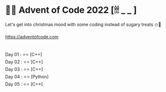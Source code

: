 # 🎄🎅 Advent of Code 2022 [🕯🕯 _ _ ]

Let's get into christmas mood with some coding instead of sugary treats ⛄🍬 </br>
</br>
https://adventofcode.com </br>

# 
Day 01 : ⭐⭐ [C++] </br>
Day 02 : ⭐⭐ [C++] </br>
Day 03 : ⭐⭐ [C++] </br>
Day 04 : ⭐⭐ [Python] </br>
Day 05 : ⭐⭐ [C++] </br>


